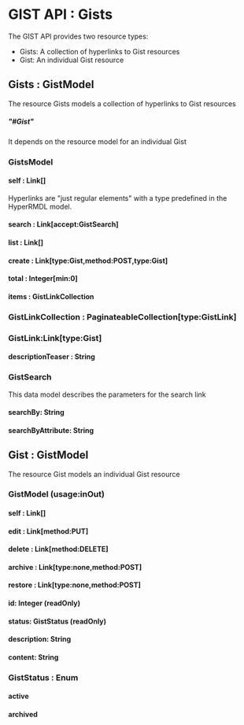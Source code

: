 GIST API : Gists
====

The GIST API provides two resource types:

* Gists: A collection of hyperlinks to Gist resources
* Gist: An individual Gist resource

Gists : GistModel
------
The resource Gists models a collection of hyperlinks to Gist resources

##### "#Gist"
It depends on the resource model for an individual Gist

### GistsModel

#### self : Link[]
Hyperlinks are "just regular elements" with a type predefined in the HyperRMDL model.
#### search : Link[accept:GistSearch]
#### list : Link[]
#### create : Link[type:Gist,method:POST,type:Gist]
#### total : Integer[min:0]
#### items : GistLinkCollection

### GistLinkCollection : PaginateableCollection[type:GistLink]
### GistLink:Link[type:Gist]
#### descriptionTeaser : String

### GistSearch
This data model describes the parameters for the search link
#### searchBy: String
#### searchByAttribute: String

Gist : GistModel
------
The resource Gist models an individual Gist resource

### GistModel (usage:inOut)
#### self : Link[]
#### edit : Link[method:PUT]
#### delete : Link[method:DELETE]
#### archive : Link[type:none,method:POST]
#### restore : Link[type:none,method:POST]
#### id: Integer (readOnly)
#### status: GistStatus (readOnly)
#### description: String
#### content: String

### GistStatus : Enum
#### active
#### archived